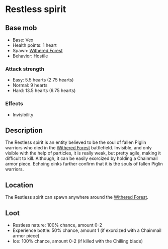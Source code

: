 # Restless spirit

## Base mob
- Base: Vex
- Health points: 1 heart
- Spawn: [Withered Forest](https://officiallysp.net/pokeywiki/Nether_Biomes/witheredforest.html)
- Behavior: Hostile

### Attack strength
- Easy: 5.5 hearts (2.75 hearts)
- Normal: 9 hearts
- Hard: 13.5 hearts (6.75 hearts)

### Effects
- Invisibility

## Description
The Restless spirit is an entity believed to be the soul of fallen Piglin warriors who died in the [Withered Forest](https://officiallysp.net/pokeywiki/Nether_Biomes/witheredforest.html) battlefield. Invisible, and only visible with the help of particles, it is really weak, but pretty agile, making it difficult to kill. Although, it can be easily exorcized by holding a Chainmail armor piece. Echoing oinks further confirm that it is the souls of fallen Piglin warriors. 

## Location
The Restless spirit can spawn anywhere around the [Withered Forest](https://officiallysp.net/pokeywiki/Nether_Biomes/witheredforest.html). 

## Loot
- Restless nature: 100% chance, amount 0-2
- Experience bottle: 50% chance, amount 1 (if exorcized with a Chainmail armor piece)
- Ice: 100% chance, amount 0-2 (if killed with the Chilling blade)
